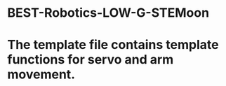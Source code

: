 # BEST-Robotics-LOW-G-STEMoon

# The template file contains template functions for servo and arm movement.
